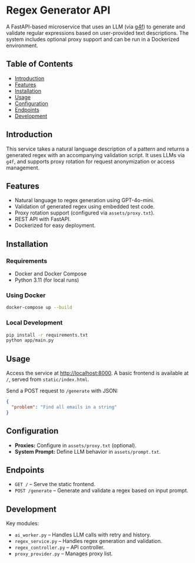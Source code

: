 # Regex Generator API

A FastAPI-based microservice that uses an LLM (via [g4f](https://pypi.org/project/g4f/)) to generate and validate regular expressions based on user-provided text descriptions. The system includes optional proxy support and can be run in a Dockerized environment.

## Table of Contents

- [Introduction](#introduction)
- [Features](#features)
- [Installation](#installation)
- [Usage](#usage)
- [Configuration](#configuration)
- [Endpoints](#endpoints)
- [Development](#development)

## Introduction

This service takes a natural language description of a pattern and returns a generated regex with an accompanying validation script. It uses LLMs via `g4f`, and supports proxy rotation for request anonymization or access management.

## Features

- Natural language to regex generation using GPT-4o-mini.
- Validation of generated regex using embedded test code.
- Proxy rotation support (configured via `assets/proxy.txt`).
- REST API with FastAPI.
- Dockerized for easy deployment.

## Installation

### Requirements

- Docker and Docker Compose
- Python 3.11 (for local runs)

### Using Docker

```bash
docker-compose up --build
```

### Local Development

```bash
pip install -r requirements.txt
python app/main.py
```

## Usage

Access the service at [http://localhost:8000](http://localhost:8000). A basic frontend is available at `/`, served from `static/index.html`.

Send a POST request to `/generate` with JSON:

```json
{
  "problem": "Find all emails in a string"
}
```

## Configuration

- **Proxies:** Configure in `assets/proxy.txt` (optional).
- **System Prompt:** Define LLM behavior in `assets/prompt.txt`.

## Endpoints

- `GET /` – Serve the static frontend.
- `POST /generate` – Generate and validate a regex based on input prompt.

## Development

Key modules:

- `ai_worker.py` – Handles LLM calls with retry and history.
- `regex_service.py` – Handles regex generation and validation.
- `regex_controller.py` – API controller.
- `proxy_provider.py` – Manages proxy list.